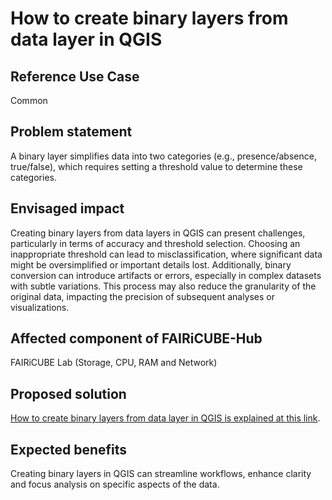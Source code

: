 # How to create binary layers from data layer in QGIS

## Reference Use Case 
Common

## Problem statement 
A binary layer simplifies data into two categories (e.g., presence/absence, true/false), which requires setting a threshold value to determine these categories.

##  Envisaged impact
Creating binary layers from data layers in QGIS can present challenges, particularly in terms of accuracy and threshold selection. Choosing an inappropriate threshold can lead to misclassification, where significant data might be oversimplified or important details lost. Additionally, binary conversion can introduce artifacts or errors, especially in complex datasets with subtle variations. This process may also reduce the granularity of the original data, impacting the precision of subsequent analyses or visualizations.

## Affected component of FAIRiCUBE-Hub
FAIRiCUBE Lab (Storage, CPU, RAM and Network) 

## Proposed solution
[How to create binary layers from data layer in QGIS is explained at this link](https://github.com/FAIRiCUBE/common-code/tree/main/QGIS-functionality). 

## Expected benefits
Creating binary layers in QGIS can streamline workflows, enhance clarity and focus analysis on specific aspects of the data.